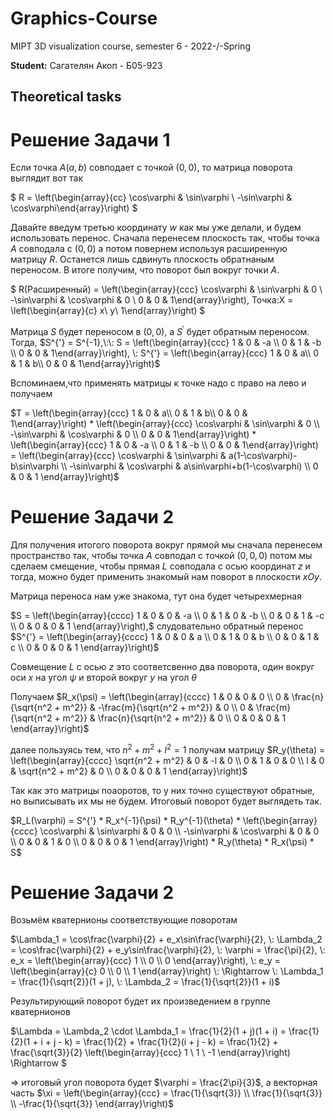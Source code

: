 # Graphics-Course
MIPT 3D visualization course, semester 6 - 2022-/-Spring

**Student:** Сагателян Акоп - Б05-923

**Theoretical tasks**
-----------------------------------------------------------------

__Решение Задачи 1__
==============================

Если точка $А(a,b)$ совподает с точкой $(0,0)$, то матрица поворота выглядит вот так

$
    R = \left(\begin{array}{cc}
    \cos\varphi & \sin\varphi \\
    -\sin\varphi & \cos\varphi\end{array}\right)
$

Давайте введум третью координату $w$ как мы уже делали, и будем использовать перенос. Сначала перенесем плоскость так, чтобы точка $A$ совподала с $(0,0)$ а потом повернем используя расширенную матрицу $R$. Останется лишь сдвинуть плоскость обратнаным переносом. В итоге получим, что поворот был вокруг точки $A$.

$
                        R(Расширенный) = \left(\begin{array}{ccc}
    \cos\varphi & \sin\varphi & 0 \\
    -\sin\varphi & \cos\varphi & 0 \\
    0 & 0 & 1\end{array}\right), Точка\:X = \left(\begin{array}{c} x\\ y\\ 1\end{array}\right)
$

Матрица $S$  будет переносом в $(0,0)$, a $S^{'}$ будет обратным переносом. Тогда,
$S^{'} = S^{-1},\:\:
    S = \left(\begin{array}{ccc} 
    1 & 0 & -a \\ 
    0 & 1 & -b \\ 
    0 & 0 & 1\end{array}\right), \: S^{'} = \left(\begin{array}{ccc} 
                                            1 & 0 & a\\ 
                                            0 & 1 & b\\ 
                                            0 & 0 & 1\end{array}\right)$
                                            
Вспоминаем,что применять матрицы к точке надо с право на лево и получаем

$T = \left(\begin{array}{ccc} 1 & 0 & a\\ 0 & 1 & b\\ 0 & 0 & 1\end{array}\right) * \left(\begin{array}{ccc} \cos\varphi & \sin\varphi & 0 \\ -\sin\varphi & \cos\varphi & 0 \\ 0 & 0 & 1\end{array}\right) * \left(\begin{array}{ccc} 1 & 0 & -a \\ 0 & 1 & -b \\ 0 & 0 & 1\end{array}\right) = \left(\begin{array}{ccc} \cos\varphi & \sin\varphi & a(1-\cos\varphi)-b\sin\varphi \\ -\sin\varphi & \cos\varphi & a\sin\varphi+b(1-\cos\varphi) \\ 0 & 0 & 1 \end{array}\right)$


__Решение Задачи 2__
==============================

Для получения итогого поворота вокруг прямой мы сначала перенесем пространство так, чтобы точка $A$ совподал с точкой $(0,0,0)$ потом мы сделаем смещение, чтобы прямая $L$ совподала с осью координат $z$ и тогда, можно будет применить знакомый нам поворот в плоскости $xOy$.

Матрица переноса нам уже знакома, тут она будет четырехмерная 

$S = \left(\begin{array}{cccc} 1 & 0 & 0 & -a \\ 0 & 1 & 0 & -b \\ 0 & 0 & 1 & -c \\ 0 & 0 & 0 & 1 \end{array}\right),$ слудовательно обратный перенос $S^{'} = \left(\begin{array}{cccc} 1 & 0 & 0 & a \\ 0 & 1 & 0 & b \\ 0 & 0 & 1 & c \\ 0 & 0 & 0 & 1 \end{array}\right)$

Совмещение $L$ с осью $z$ это соответсвенно два поворота, один вокруг оси $x$ на угол $\psi$ и второй вокруг $y$ на угол $\theta$

Получаем $R_x(\psi) = \left(\begin{array}{cccc} 1 & 0 & 0 & 0 \\ 0 & \frac{n}{\sqrt{n^2 + m^2}} & -\frac{m}{\sqrt{n^2 + m^2}} & 0 \\ 0 & \frac{m}{\sqrt{n^2 + m^2}} & \frac{n}{\sqrt{n^2 + m^2}} & 0 \\ 0 & 0 & 0 & 1 \end{array}\right)$ 

далее пользуясь тем, что $n^2 + m^2 + l^2 = 1$ получам матрицу $R_y(\theta) = \left(\begin{array}{cccc} \sqrt{n^2 + m^2} & 0 & -l & 0 \\ 0 & 1 & 0 & 0 \\ l & 0 & \sqrt{n^2 + m^2} & 0 \\ 0 & 0 & 0 & 1 \end{array}\right)$

Так как это матрицы поаоротов, то у них точно существуют обратные, но выписывать их мы не будем. Итоговый поворот будет выглядеть так.

$R_L(\varphi) = S^{'} * R_x^{-1}(\psi) * R_y^{-1}(\theta) * \left(\begin{array}{cccc} \cos\varphi & \sin\varphi & 0 & 0 \\ -\sin\varphi & \cos\varphi & 0 & 0 \\ 0 & 0 & 1 & 0 \\ 0 & 0 & 0 & 1 \end{array}\right) * R_y(\theta) * R_x(\psi) * S$

__Решение Задачи 2__
==============================

Возьмём кватернионы соответствующие поворотам

$\Lambda_1 = \cos\frac{\varphi}{2} + e_x\sin\frac{\varphi}{2}, \: \Lambda_2 = \cos\frac{\varphi}{2} + e_y\sin\frac{\varphi}{2}, \: \varphi = \frac{\pi}{2}, \: e_x = \left(\begin{array}{ccc} 1 \\ 0 \\ 0 \end{array}\right), \: e_y = \left(\begin{array}{c} 0 \\ 0 \\ 1 \end{array}\right) \: \Rightarrow \: \Lambda_1 = \frac{1}{\sqrt{2}}(1 + j), \: \Lambda_2 = \frac{1}{\sqrt{2}}(1 + i)$

Результирующий поворот будет их произведением в группе кватернионов

$\Lambda = \Lambda_2 \cdot \Lambda_1 = \frac{1}{2}(1 + j)(1 + i) = \frac{1}{2}(1 + i + j - k) = \frac{1}{2} + \frac{1}{2}(i + j - k) = \frac{1}{2} + \frac{\sqrt{3}}{2} \left(\begin{array}{ccc} 1 \\ 1 \\ -1 \end{array}\right) \Rightarrow $ 

$\Rightarrow$ итоговый угол поворота будет $\varphi = \frac{2\pi}{3}$, а векторная часть $\xi = \left(\begin{array}{ccc} = \frac{1}{\sqrt{3}} \\ \frac{1}{\sqrt{3}} \\ -\frac{1}{\sqrt{3}} \end{array}\right)$ 